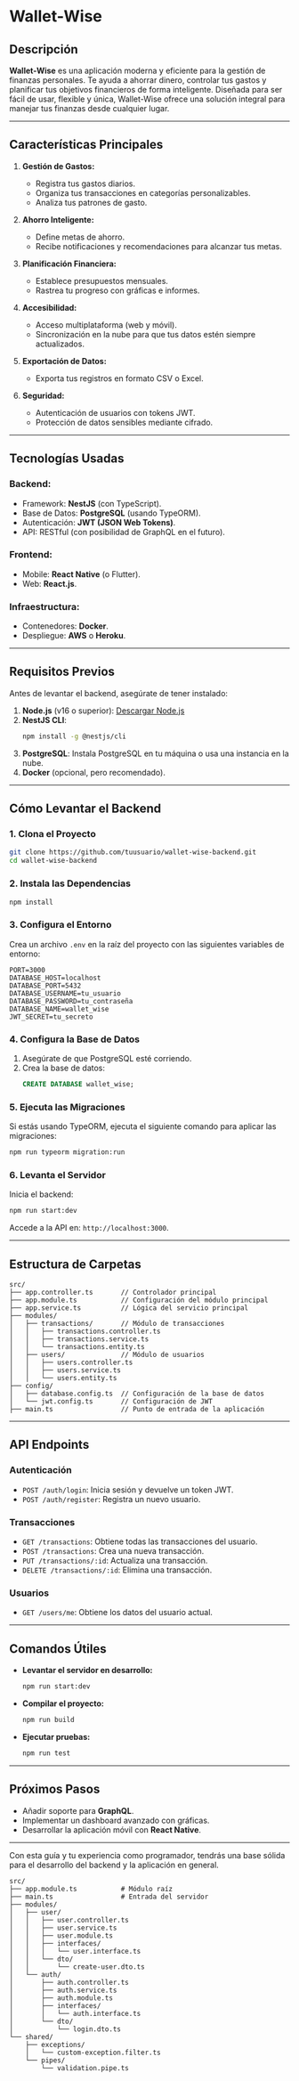 # **Wallet-Wise**

## **Descripción**

**Wallet-Wise** es una aplicación moderna y eficiente para la gestión de finanzas personales. Te ayuda a ahorrar dinero, controlar tus gastos y planificar tus objetivos financieros de forma inteligente. Diseñada para ser fácil de usar, flexible y única, Wallet-Wise ofrece una solución integral para manejar tus finanzas desde cualquier lugar.

---

## **Características Principales**

1. **Gestión de Gastos:**

   - Registra tus gastos diarios.
   - Organiza tus transacciones en categorías personalizables.
   - Analiza tus patrones de gasto.

2. **Ahorro Inteligente:**

   - Define metas de ahorro.
   - Recibe notificaciones y recomendaciones para alcanzar tus metas.

3. **Planificación Financiera:**

   - Establece presupuestos mensuales.
   - Rastrea tu progreso con gráficas e informes.

4. **Accesibilidad:**

   - Acceso multiplataforma (web y móvil).
   - Sincronización en la nube para que tus datos estén siempre actualizados.

5. **Exportación de Datos:**

   - Exporta tus registros en formato CSV o Excel.

6. **Seguridad:**
   - Autenticación de usuarios con tokens JWT.
   - Protección de datos sensibles mediante cifrado.

---

## **Tecnologías Usadas**

### **Backend:**

- Framework: **NestJS** (con TypeScript).
- Base de Datos: **PostgreSQL** (usando TypeORM).
- Autenticación: **JWT (JSON Web Tokens)**.
- API: RESTful (con posibilidad de GraphQL en el futuro).

### **Frontend:**

- Mobile: **React Native** (o Flutter).
- Web: **React.js**.

### **Infraestructura:**

- Contenedores: **Docker**.
- Despliegue: **AWS** o **Heroku**.

---

## **Requisitos Previos**

Antes de levantar el backend, asegúrate de tener instalado:

1. **Node.js** (v16 o superior): [Descargar Node.js](https://nodejs.org/)
2. **NestJS CLI**:
   ```bash
   npm install -g @nestjs/cli
   ```
3. **PostgreSQL**: Instala PostgreSQL en tu máquina o usa una instancia en la nube.
4. **Docker** (opcional, pero recomendado).

---

## **Cómo Levantar el Backend**

### **1. Clona el Proyecto**

```bash
git clone https://github.com/tuusuario/wallet-wise-backend.git
cd wallet-wise-backend
```

### **2. Instala las Dependencias**

```bash
npm install
```

### **3. Configura el Entorno**

Crea un archivo `.env` en la raíz del proyecto con las siguientes variables de entorno:

```env
PORT=3000
DATABASE_HOST=localhost
DATABASE_PORT=5432
DATABASE_USERNAME=tu_usuario
DATABASE_PASSWORD=tu_contraseña
DATABASE_NAME=wallet_wise
JWT_SECRET=tu_secreto
```

### **4. Configura la Base de Datos**

1. Asegúrate de que PostgreSQL esté corriendo.
2. Crea la base de datos:
   ```sql
   CREATE DATABASE wallet_wise;
   ```

### **5. Ejecuta las Migraciones**

Si estás usando TypeORM, ejecuta el siguiente comando para aplicar las migraciones:

```bash
npm run typeorm migration:run
```

### **6. Levanta el Servidor**

Inicia el backend:

```bash
npm run start:dev
```

Accede a la API en: `http://localhost:3000`.

---

## **Estructura de Carpetas**

```plaintext
src/
├── app.controller.ts       // Controlador principal
├── app.module.ts           // Configuración del módulo principal
├── app.service.ts          // Lógica del servicio principal
├── modules/
│   ├── transactions/       // Módulo de transacciones
│   │   ├── transactions.controller.ts
│   │   ├── transactions.service.ts
│   │   └── transactions.entity.ts
│   ├── users/              // Módulo de usuarios
│   │   ├── users.controller.ts
│   │   ├── users.service.ts
│   │   └── users.entity.ts
├── config/
│   ├── database.config.ts  // Configuración de la base de datos
│   └── jwt.config.ts       // Configuración de JWT
├── main.ts                 // Punto de entrada de la aplicación
```

---

## **API Endpoints**

### **Autenticación**

- `POST /auth/login`: Inicia sesión y devuelve un token JWT.
- `POST /auth/register`: Registra un nuevo usuario.

### **Transacciones**

- `GET /transactions`: Obtiene todas las transacciones del usuario.
- `POST /transactions`: Crea una nueva transacción.
- `PUT /transactions/:id`: Actualiza una transacción.
- `DELETE /transactions/:id`: Elimina una transacción.

### **Usuarios**

- `GET /users/me`: Obtiene los datos del usuario actual.

---

## **Comandos Útiles**

- **Levantar el servidor en desarrollo:**
  ```bash
  npm run start:dev
  ```
- **Compilar el proyecto:**
  ```bash
  npm run build
  ```
- **Ejecutar pruebas:**
  ```bash
  npm run test
  ```

---

## **Próximos Pasos**

- Añadir soporte para **GraphQL**.
- Implementar un dashboard avanzado con gráficas.
- Desarrollar la aplicación móvil con **React Native**.

---

Con esta guía y tu experiencia como programador, tendrás una base sólida para el desarrollo del backend y la aplicación en general.

```
src/
├── app.module.ts           # Módulo raíz
├── main.ts                 # Entrada del servidor
├── modules/
│   ├── user/
│   │   ├── user.controller.ts
│   │   ├── user.service.ts
│   │   ├── user.module.ts
│   │   ├── interfaces/
│   │   │   └── user.interface.ts
│   │   └── dto/
│   │       └── create-user.dto.ts
│   └── auth/
│       ├── auth.controller.ts
│       ├── auth.service.ts
│       ├── auth.module.ts
│       ├── interfaces/
│       │   └── auth.interface.ts
│       └── dto/
│           └── login.dto.ts
└── shared/
    ├── exceptions/
    │   └── custom-exception.filter.ts
    └── pipes/
        └── validation.pipe.ts
```

